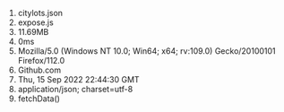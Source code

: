 1. citylots.json
2. expose.js
3. 11.69MB
4. 0ms
5. Mozilla/5.0 (Windows NT 10.0; Win64; x64; rv:109.0) Gecko/20100101 Firefox/112.0
6. Github.com
7. Thu, 15 Sep 2022 22:44:30 GMT
8. application/json; charset=utf-8
9. fetchData()